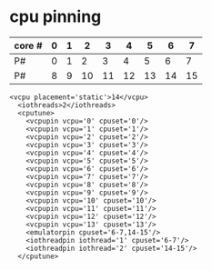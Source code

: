 # cpu pinning

| core # | 0 | 1 |  2 |  3 |  4 |  5 |  6 |  7 |
| -  | - | - |  - |  - |  - |  - |  - |  - |
| P# | 0 | 1 |  2 |  3 |  4 |  5 |  6 |  7 |
| P# | 8 | 9 | 10 | 11 | 12 | 13 | 14 | 15 |

```
<vcpu placement='static'>14</vcpu>
  <iothreads>2</iothreads>
  <cputune>
    <vcpupin vcpu='0' cpuset='0'/>
    <vcpupin vcpu='1' cpuset='1'/>
    <vcpupin vcpu='2' cpuset='2'/>
    <vcpupin vcpu='3' cpuset='3'/>
    <vcpupin vcpu='4' cpuset='4'/>
    <vcpupin vcpu='5' cpuset='5'/>
    <vcpupin vcpu='6' cpuset='6'/>
    <vcpupin vcpu='7' cpuset='7'/>
    <vcpupin vcpu='8' cpuset='8'/>
    <vcpupin vcpu='9' cpuset='9'/>
    <vcpupin vcpu='10' cpuset='10'/>
    <vcpupin vcpu='11' cpuset='11'/>
    <vcpupin vcpu='12' cpuset='12'/>
    <vcpupin vcpu='13' cpuset='13'/>
    <emulatorpin cpuset='6-7,14-15'/>
    <iothreadpin iothread='1' cpuset='6-7'/>
    <iothreadpin iothread='2' cpuset='14-15'/>
  </cputune>
```
